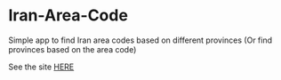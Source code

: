 # Iran-Area-Code
Simple app to find Iran area codes based on different provinces (Or find provinces based on the area code)


See the site [HERE](https://karo-yousefi.github.io/iran-area-codes/)
